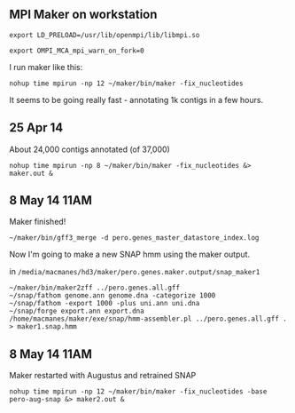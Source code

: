 MPI Maker on workstation
--

	export LD_PRELOAD=/usr/lib/openmpi/lib/libmpi.so

	export OMPI_MCA_mpi_warn_on_fork=0
	
I run maker like this: 

	nohup time mpirun -np 12 ~/maker/bin/maker -fix_nucleotides
	
It seems to be going really fast - annotating 1k contigs in a few hours. 

25 Apr 14
--
About 24,000 contigs annotated (of 37,000)

	nohup time mpirun -np 8 ~/maker/bin/maker -fix_nucleotides &> maker.out &
	

8 May 14 11AM
--
Maker finished!

	~/maker/bin/gff3_merge -d pero.genes_master_datastore_index.log
	
Now I'm going to make a new SNAP hmm using the maker output.

in `/media/macmanes/hd3/maker/pero.genes.maker.output/snap_maker1`


	~/maker/bin/maker2zff ../pero.genes.all.gff
	~/snap/fathom genome.ann genome.dna -categorize 1000
	~/snap/fathom -export 1000 -plus uni.ann uni.dna
	~/snap/forge export.ann export.dna
	/home/macmanes/maker/exe/snap/hmm-assembler.pl ../pero.genes.all.gff . > maker1.snap.hmm
	
8 May 14 11AM
--

Maker restarted with Augustus and retrained SNAP

	nohup time mpirun -np 12 ~/maker/bin/maker -fix_nucleotides -base pero-aug-snap &> maker2.out &
